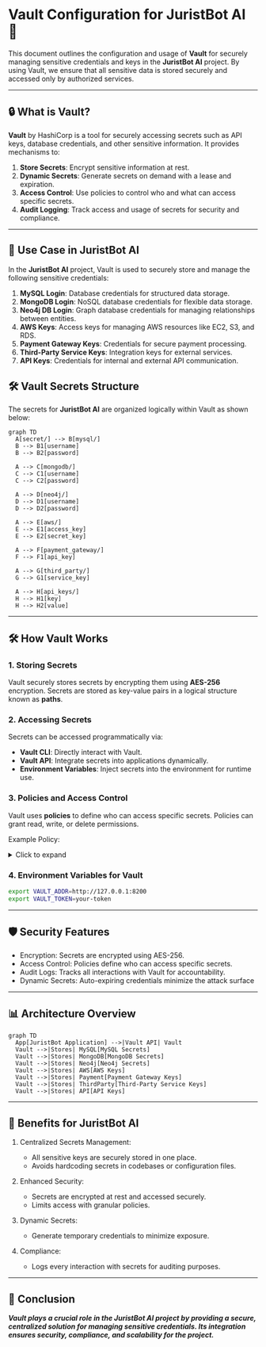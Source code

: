 # Vault Configuration for JuristBot AI 🛅

This document outlines the configuration and usage of **Vault** for securely managing sensitive credentials and keys in the **JuristBot AI** project. By using Vault, we ensure that all sensitive data is stored securely and accessed only by authorized services.

---

## 🔒 **What is Vault?**

**Vault** by HashiCorp is a tool for securely accessing secrets such as API keys, database credentials, and other sensitive information. It provides mechanisms to:
1. **Store Secrets**: Encrypt sensitive information at rest.
2. **Dynamic Secrets**: Generate secrets on demand with a lease and expiration.
3. **Access Control**: Use policies to control who and what can access specific secrets.
4. **Audit Logging**: Track access and usage of secrets for security and compliance.

---

## 🎯 **Use Case in JuristBot AI**

In the **JuristBot AI** project, Vault is used to securely store and manage the following sensitive credentials:
1. **MySQL Login**: Database credentials for structured data storage.
2. **MongoDB Login**: NoSQL database credentials for flexible data storage.
3. **Neo4j DB Login**: Graph database credentials for managing relationships between entities.
4. **AWS Keys**: Access keys for managing AWS resources like EC2, S3, and RDS.
5. **Payment Gateway Keys**: Credentials for secure payment processing.
6. **Third-Party Service Keys**: Integration keys for external services.
7. **API Keys**: Credentials for internal and external API communication.

## 🛠️ **Vault Secrets Structure**

The secrets for **JuristBot AI** are organized logically within Vault as shown below:

```mermaid
graph TD
  A[secret/] --> B[mysql/]
  B --> B1[username]
  B --> B2[password]
  
  A --> C[mongodb/]
  C --> C1[username]
  C --> C2[password]

  A --> D[neo4j/]
  D --> D1[username]
  D --> D2[password]

  A --> E[aws/]
  E --> E1[access_key]
  E --> E2[secret_key]

  A --> F[payment_gateway/]
  F --> F1[api_key]

  A --> G[third_party/]
  G --> G1[service_key]

  A --> H[api_keys/]
  H --> H1[key]
  H --> H2[value]
```
---

## 🛠️ **How Vault Works**

### **1. Storing Secrets**
Vault securely stores secrets by encrypting them using **AES-256** encryption. Secrets are stored as key-value pairs in a logical structure known as **paths**.

### **2. Accessing Secrets**
Secrets can be accessed programmatically via:
- **Vault CLI**: Directly interact with Vault.
- **Vault API**: Integrate secrets into applications dynamically.
- **Environment Variables**: Inject secrets into the environment for runtime use.

### **3. Policies and Access Control**
Vault uses **policies** to define who can access specific secrets. Policies can grant read, write, or delete permissions.

Example Policy:

<details>
<summary>Click to expand</summary>

```hcl
path "secret/mysql/*" {
  capabilities = ["read", "write"]
}

path "secret/aws/*" {
  capabilities = ["read", "list"]
}
```
</details>

### **4. Environment Variables for Vault**
```bash
export VAULT_ADDR=http://127.0.0.1:8200
export VAULT_TOKEN=your-token
```
---

## 🛡️ **Security Features**
* Encryption: Secrets are encrypted using AES-256.
* Access Control: Policies define who can access specific secrets.
* Audit Logs: Tracks all interactions with Vault for accountability.
* Dynamic Secrets: Auto-expiring credentials minimize the attack surface
---
## 📊 **Architecture Overview**
```mermaid
graph TD
  App[JuristBot Application] -->|Vault API| Vault
  Vault -->|Stores| MySQL[MySQL Secrets]
  Vault -->|Stores| MongoDB[MongoDB Secrets]
  Vault -->|Stores| Neo4j[Neo4j Secrets]
  Vault -->|Stores| AWS[AWS Keys]
  Vault -->|Stores| Payment[Payment Gateway Keys]
  Vault -->|Stores| ThirdParty[Third-Party Service Keys]
  Vault -->|Stores| API[API Keys]
```
---

## 🎯 **Benefits for JuristBot AI**
1. Centralized Secrets Management:

    * All sensitive keys are securely stored in one place.
    * Avoids hardcoding secrets in codebases or configuration files.
2. Enhanced Security:

    * Secrets are encrypted at rest and accessed securely.
    * Limits access with granular policies.
3. Dynamic Secrets:

    * Generate temporary credentials to minimize exposure.
4. Compliance:

    * Logs every interaction with secrets for auditing purposes.
---

## 🧩 **Conclusion**
***Vault plays a crucial role in the JuristBot AI project by providing a secure, centralized solution for managing sensitive credentials. Its integration ensures security, compliance, and scalability for the project.***